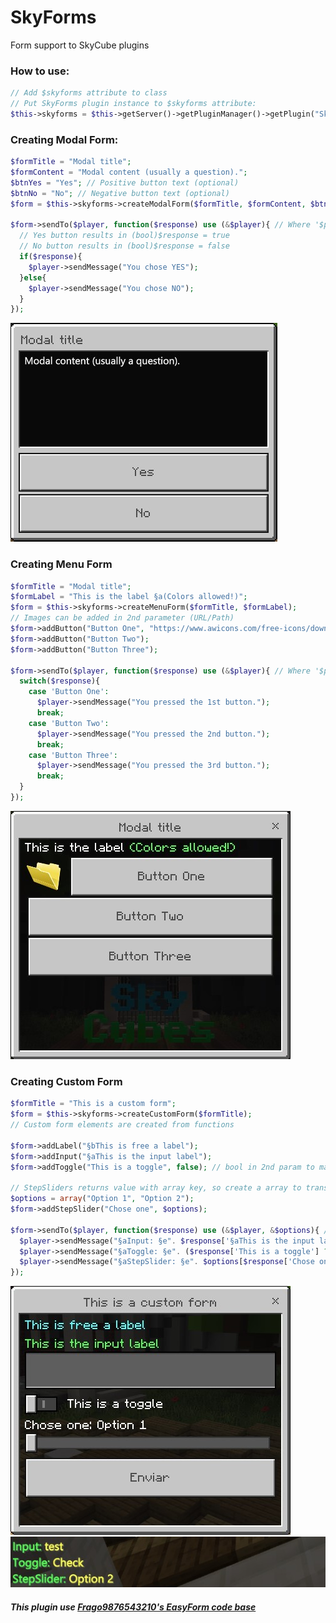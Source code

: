 # SkyForms
Form support to SkyCube plugins

### How to use:

```php
// Add $skyforms attribute to class
// Put SkyForms plugin instance to $skyforms attribute:
$this->skyforms = $this->getServer()->getPluginManager()->getPlugin("SkyForms");
```

### Creating Modal Form:
```php
$formTitle = "Modal title";
$formContent = "Modal content (usually a question).";
$btnYes = "Yes"; // Positive button text (optional)
$btnNo = "No"; // Negative button text (optional)
$form = $this->skyforms->createModalForm($formTitle, $formContent, $btnYes, $btnNo);

$form->sendTo($player, function($response) use (&$player){ // Where '$player' is a instance of \pocketmine\Player
  // Yes button results in (bool)$response = true
  // No button results in (bool)$response = false
  if($response){
    $player->sendMessage("You chose YES");
  }else{
    $player->sendMessage("You chose NO");
  }
});
```
![Modal Form](modal_form_screenshot.jpg)

### Creating Menu Form
```php
$formTitle = "Modal title";
$formLabel = "This is the label §a(Colors allowed!)";
$form = $this->skyforms->createMenuForm($formTitle, $formLabel);
// Images can be added in 2nd parameter (URL/Path)
$form->addButton("Button One", "https://www.awicons.com/free-icons/download/folder-icons/vista-folder-icons-by-lokas-software/png/128/000400-folder.png");
$form->addButton("Button Two");
$form->addButton("Button Three");

$form->sendTo($player, function($response) use (&$player){ // Where '$player' is a instance of \pocketmine\Player
  switch($response){
    case 'Button One':
      $player->sendMessage("You pressed the 1st button.");
      break;
    case 'Button Two':
      $player->sendMessage("You pressed the 2nd button.");
      break;
    case 'Button Three':
      $player->sendMessage("You pressed the 3rd button.");
      break;
  }
});
```
![Menu Form](menu_form_screenshot.jpg)

### Creating Custom Form
```php
$formTitle = "This is a custom form";
$form = $this->skyforms->createCustomForm($formTitle);
// Custom form elements are created from functions

$form->addLabel("§bThis is free a label");
$form->addInput("§aThis is the input label");
$form->addToggle("This is a toggle", false); // bool in 2nd param to make it checked or not

// StepSliders returns value with array key, so create a array to translate it to text value
$options = array("Option 1", "Option 2");
$form->addStepSlider("Chose one", $options);

$form->sendTo($player, function($response) use (&$player, &$options){ // refer variables to use in Closure
  $player->sendMessage("§aInput: §e". $response['§aThis is the input label']); // if the input was created with colors, then use colors to get the result
  $player->sendMessage("§aToggle: §e". ($response['This is a toggle'] ? "Check" : "Uncheck"));
  $player->sendMessage("§aStepSlider: §e". $options[$response['Chose one']]); // array key to value
});
```
![Custom Form](custom_form_screenshot.jpg)
![Custom Form Results](custom_form_result_screenshot.jpg)

##### This plugin use [Frago9876543210's EasyForm code base](https://github.com/Frago9876543210/EasyForms)

